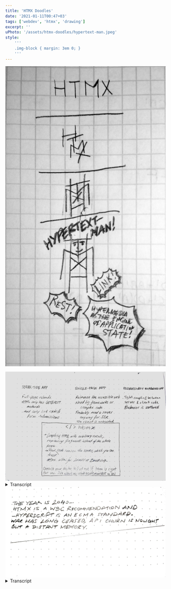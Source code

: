 ```yaml
---
title: 'HTMX Doodles'
date: '2021-01-11T00:47+03'
tags: ['webdev', 'htmx', 'drawing']
excerpt: ''
uPhoto: '/assets/htmx-doodles/hypertext-man.jpeg'
style:
	'''
	.img-block { margin: 3em 0; }
	'''
---
```


![Hypertext Man!](/assets/htmx-doodles/hypertext-man.jpeg)

<div class=img-block>
<img alt="On HTMX, see transcript" src=/assets/htmx-doodles/consult-your-doctor.jpeg>
<details><summary>Transcript</summary>

### Server-Side App

-	Full-page reloads
-	HTML only has GET and POST methods
-	...and only link clicks & form submissions

### Single-Page App

-	Reinvent the accessible web
-	Need big frameworks or complex code
-	Probably need a server anyway for SSR
-	The client is untrueted

### Progressively Enhanced App

-	Tight coupling between server & client code
-	Behavior is scattered

### htmx

-	Completing HTML with arbitrary events, replacing fragments instead of the whole page
-	Your code runs on the server, which you trust
-	htmx allows for **locality of behavior**

<small>Consult your doctor to find out if htmx s right for you. Side effects may include arguing about REST on HN.</small>

</details>
</div>

<div class=img-block>
<img alt="2040. See transcript" src=/assets/htmx-doodles/2040.jpeg>
<details><summary>Transcript</summary>

The year is 2040.

htmx is a W3C recommendation and _hyperscript is an ECMA standard.

War has long ceased, API churn is nought but a distant memory.

</details>
</div>
